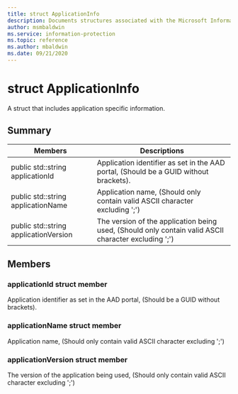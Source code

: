 ```yaml
---
title: struct ApplicationInfo 
description: Documents structures associated with the Microsoft Information Protection (MIP) SDK.
author: msmbaldwin
ms.service: information-protection
ms.topic: reference
ms.author: mbaldwin
ms.date: 09/21/2020
---
```


# struct ApplicationInfo 
A struct that includes application specific information.
  
## Summary
 Members                        | Descriptions                                
--------------------------------|---------------------------------------------
public std::string applicationId  |  Application identifier as set in the AAD portal, (Should be a GUID without brackets).
public std::string applicationName  |  Application name, (Should only contain valid ASCII character excluding ';')
public std::string applicationVersion  |  The version of the application being used, (Should only contain valid ASCII character excluding ';')
  
## Members
  
### applicationId struct member
Application identifier as set in the AAD portal, (Should be a GUID without brackets).
  
### applicationName struct member
Application name, (Should only contain valid ASCII character excluding ';')
  
### applicationVersion struct member
The version of the application being used, (Should only contain valid ASCII character excluding ';')